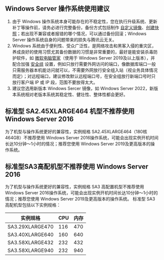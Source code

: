 ## Windows Server 操作系统使用建议
1. 由于 Windows 操作系统本身可能存在的不稳定性，您在执行升级系统、更新补丁等操作前，请务必进行完整备份，备份方式包括制作 [自定义镜像](https://cloud.tencent.com/document/product/213/4942)、[创建快照](https://cloud.tencent.com/document/product/362/5755)；若出现不兼容或者报错的哪个情况，可以通过备份回滚；Windows Server 操作系统自身的问题带来的损失与腾讯云无关。
2. Windows 系统由于便利性、受众广泛性，是网络攻击和黑客入侵的重灾区，养成良好的使用习惯尤其备份数据的习惯是非常重要的，最好是能安装杀毒防护软件，如 [微软电脑管家](https://pcmanager.microsoft.com)（使用于 Windows Server 2019及以上版本），并配合加强 [安全组](https://cloud.tencent.com/document/product/213/12452) 设置，例如只放行需要外网访问的端口，像数据库端口一般只需服务器本机能访问就可以，不需要外网放行安全组入站（视业务具体情况而定）；对远程端口，建议修改默认远程端口号，在安全组放行新端口号时只放行客户端 IP 或 IP 段，范围不要放得太大。
3. 建议您选用新版本 Windows Sercer 镜像，如 Windows Server 2022，新版本系统相对老版本系统其稳定性、健壮性、整体性都会更好。

## 标准型 SA2.45XLARGE464 机型不推荐使用 Windows Server 2016
为了机型与操作系统更好的兼容性，实例规格 SA2.45XLARGE464（180核464GB）不推荐使用 Windows Server 2016操作系统，可能会出现实例开机时间长达10分钟～1小时的情况；推荐您使用 Windows Server 2019及更高版本的操作系统。

## 标准型SA3高配机型不推荐使用 Windows Server 2016
为了机型与操作系统更好的兼容性，实例规格 SA3 高配置机型不推荐使用 Windows Server 2016操作系统，可能会出现实例开机时间长达10分钟～1小时的情况；推荐您使用 Windows Server 2019及更高版本的操作系统。
标准型 SA3 高配机型包括以下实例规格：

| 实例规格 | CPU | 内存 |
|---------|---------|---------|
| SA3.29XLARGE470| 116| 470|
| SA3.40XLARGE640| 160| 640|
| SA3.58XLARGE432| 232| 432|
| SA3.58XLARGE940| 232| 940|



